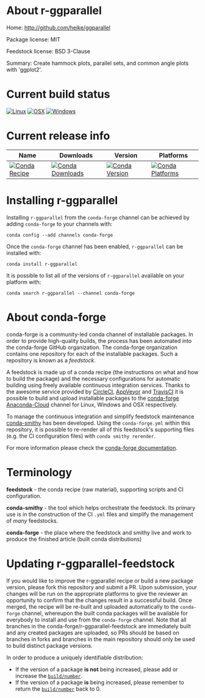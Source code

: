 About r-ggparallel
==================

Home: http://github.com/heike/ggparallel

Package license: MIT

Feedstock license: BSD 3-Clause

Summary: Create hammock plots, parallel sets, and common angle plots with 'ggplot2'.



Current build status
====================

[![Linux](https://img.shields.io/circleci/project/github/conda-forge/r-ggparallel-feedstock/master.svg?label=Linux)](https://circleci.com/gh/conda-forge/r-ggparallel-feedstock)
[![OSX](https://img.shields.io/travis/conda-forge/r-ggparallel-feedstock/master.svg?label=macOS)](https://travis-ci.org/conda-forge/r-ggparallel-feedstock)
[![Windows](https://img.shields.io/appveyor/ci/conda-forge/r-ggparallel-feedstock/master.svg?label=Windows)](https://ci.appveyor.com/project/conda-forge/r-ggparallel-feedstock/branch/master)

Current release info
====================

| Name | Downloads | Version | Platforms |
| --- | --- | --- | --- |
| [![Conda Recipe](https://img.shields.io/badge/recipe-r--ggparallel-green.svg)](https://anaconda.org/conda-forge/r-ggparallel) | [![Conda Downloads](https://img.shields.io/conda/dn/conda-forge/r-ggparallel.svg)](https://anaconda.org/conda-forge/r-ggparallel) | [![Conda Version](https://img.shields.io/conda/vn/conda-forge/r-ggparallel.svg)](https://anaconda.org/conda-forge/r-ggparallel) | [![Conda Platforms](https://img.shields.io/conda/pn/conda-forge/r-ggparallel.svg)](https://anaconda.org/conda-forge/r-ggparallel) |

Installing r-ggparallel
=======================

Installing `r-ggparallel` from the `conda-forge` channel can be achieved by adding `conda-forge` to your channels with:

```
conda config --add channels conda-forge
```

Once the `conda-forge` channel has been enabled, `r-ggparallel` can be installed with:

```
conda install r-ggparallel
```

It is possible to list all of the versions of `r-ggparallel` available on your platform with:

```
conda search r-ggparallel --channel conda-forge
```


About conda-forge
=================

conda-forge is a community-led conda channel of installable packages.
In order to provide high-quality builds, the process has been automated into the
conda-forge GitHub organization. The conda-forge organization contains one repository
for each of the installable packages. Such a repository is known as a *feedstock*.

A feedstock is made up of a conda recipe (the instructions on what and how to build
the package) and the necessary configurations for automatic building using freely
available continuous integration services. Thanks to the awesome service provided by
[CircleCI](https://circleci.com/), [AppVeyor](http://www.appveyor.com/)
and [TravisCI](https://travis-ci.org/) it is possible to build and upload installable
packages to the [conda-forge](https://anaconda.org/conda-forge)
[Anaconda-Cloud](http://docs.anaconda.org/) channel for Linux, Windows and OSX respectively.

To manage the continuous integration and simplify feedstock maintenance
[conda-smithy](http://github.com/conda-forge/conda-smithy) has been developed.
Using the ``conda-forge.yml`` within this repository, it is possible to re-render all of
this feedstock's supporting files (e.g. the CI configuration files) with ``conda smithy rerender``.

For more information please check the [conda-forge documentation](https://conda-forge.org/docs/).

Terminology
===========

**feedstock** - the conda recipe (raw material), supporting scripts and CI configuration.

**conda-smithy** - the tool which helps orchestrate the feedstock.
                   Its primary use is in the construction of the CI ``.yml`` files
                   and simplify the management of *many* feedstocks.

**conda-forge** - the place where the feedstock and smithy live and work to
                  produce the finished article (built conda distributions)


Updating r-ggparallel-feedstock
===============================

If you would like to improve the r-ggparallel recipe or build a new
package version, please fork this repository and submit a PR. Upon submission,
your changes will be run on the appropriate platforms to give the reviewer an
opportunity to confirm that the changes result in a successful build. Once
merged, the recipe will be re-built and uploaded automatically to the
`conda-forge` channel, whereupon the built conda packages will be available for
everybody to install and use from the `conda-forge` channel.
Note that all branches in the conda-forge/r-ggparallel-feedstock are
immediately built and any created packages are uploaded, so PRs should be based
on branches in forks and branches in the main repository should only be used to
build distinct package versions.

In order to produce a uniquely identifiable distribution:
 * If the version of a package **is not** being increased, please add or increase
   the [``build/number``](http://conda.pydata.org/docs/building/meta-yaml.html#build-number-and-string).
 * If the version of a package **is** being increased, please remember to return
   the [``build/number``](http://conda.pydata.org/docs/building/meta-yaml.html#build-number-and-string)
   back to 0.
